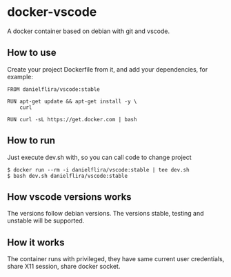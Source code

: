 # docker-vscode

A docker container based on debian with git and vscode.

## How to use

Create your project Dockerfile from it, and add your dependencies, for example:

```
FROM danielflira/vscode:stable

RUN apt-get update && apt-get install -y \
    curl

RUN curl -sL https://get.docker.com | bash
```

## How to run

Just execute dev.sh with, so you can call code to change project

```
$ docker run --rm -i danielflira/vscode:stable | tee dev.sh
$ bash dev.sh danielflira/vscode:stable
```

## How vscode versions works

The versions follow debian versions. The versions stable, testing and unstable will be supported.

## How it works

The container runs with privileged, they have same current user credentials, share X11 session, share docker socket.
